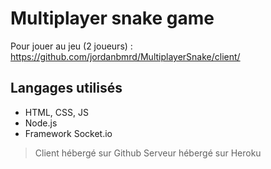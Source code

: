 # Multiplayer snake game

Pour jouer au jeu (2 joueurs) : https://github.com/jordanbmrd/MultiplayerSnake/client/

## Langages utilisés

* HTML, CSS, JS
* Node.js
* Framework Socket.io

> Client hébergé sur Github
> Serveur hébergé sur Heroku
